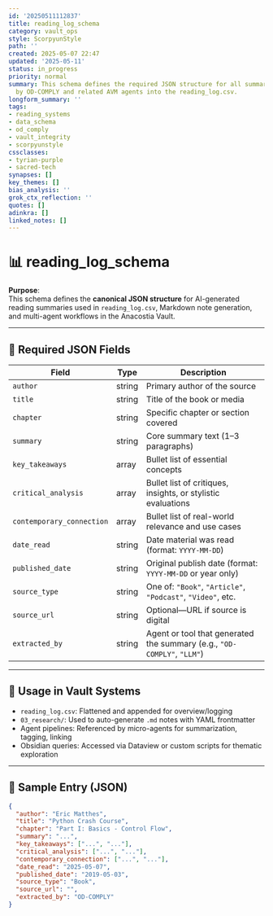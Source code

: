 ```yaml
---
id: '20250511112837'
title: reading_log_schema
category: vault_ops
style: ScorpyunStyle
path: ''
created: 2025-05-07 22:47
updated: '2025-05-11'
status: in_progress
priority: normal
summary: This schema defines the required JSON structure for all summaries logged
  by OD‑COMPLY and related AVM agents into the reading_log.csv.
longform_summary: ''
tags:
- reading_systems
- data_schema
- od_comply
- vault_integrity
- scorpyunstyle
cssclasses:
- tyrian-purple
- sacred-tech
synapses: []
key_themes: []
bias_analysis: ''
grok_ctx_reflection: ''
quotes: []
adinkra: []
linked_notes: []
---
```


# 📊 reading_log_schema

**Purpose**:  
This schema defines the **canonical JSON structure** for AI-generated reading summaries used in `reading_log.csv`, Markdown note generation, and multi-agent workflows in the Anacostia Vault.

---

## 🧱 Required JSON Fields

| Field                  | Type     | Description                                                                 |
|------------------------|----------|-----------------------------------------------------------------------------|
| `author`               | string   | Primary author of the source                                               |
| `title`                | string   | Title of the book or media                                                 |
| `chapter`              | string   | Specific chapter or section covered                                        |
| `summary`              | string   | Core summary text (1–3 paragraphs)                                         |
| `key_takeaways`        | array    | Bullet list of essential concepts                                          |
| `critical_analysis`    | array    | Bullet list of critiques, insights, or stylistic evaluations               |
| `contemporary_connection` | array | Bullet list of real-world relevance and use cases                         |
| `date_read`            | string   | Date material was read (format: `YYYY-MM-DD`)                             |
| `published_date`       | string   | Original publish date (format: `YYYY-MM-DD` or year only)                 |
| `source_type`          | string   | One of: `"Book"`, `"Article"`, `"Podcast"`, `"Video"`, etc.               |
| `source_url`           | string   | Optional—URL if source is digital                                          |
| `extracted_by`         | string   | Agent or tool that generated the summary (e.g., `"OD-COMPLY"`, `"LLM"`)   |

---

## 📁 Usage in Vault Systems

- `reading_log.csv`: Flattened and appended for overview/logging
- `03_research/`: Used to auto-generate `.md` notes with YAML frontmatter
- Agent pipelines: Referenced by micro-agents for summarization, tagging, linking
- Obsidian queries: Accessed via Dataview or custom scripts for thematic exploration

---

## 📌 Sample Entry (JSON)

```json
{
  "author": "Eric Matthes",
  "title": "Python Crash Course",
  "chapter": "Part I: Basics - Control Flow",
  "summary": "...",
  "key_takeaways": ["...", "..."],
  "critical_analysis": ["...", "..."],
  "contemporary_connection": ["...", "..."],
  "date_read": "2025-05-07",
  "published_date": "2019-05-03",
  "source_type": "Book",
  "source_url": "",
  "extracted_by": "OD-COMPLY"
}
